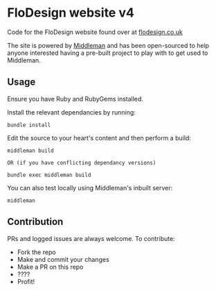 # FloDesign website v4

Code for the FloDesign website found over at [flodesign.co.uk](http://flodesign.co.uk)

The site is powered by [Middleman](https://middlemanapp.com/) and has been open-sourced to help anyone interested having a pre-built project to play with to get used to Middleman.

## Usage

Ensure you have Ruby and RubyGems installed.

Install the relevant dependancies by running:

```
bundle install
```

Edit the source to your heart's content and then perform a build:

```
middleman build

OR (if you have conflicting dependancy versions)

bundle exec middleman build
```
You can also test locally using Middleman's inbuilt server:

```
middleman
```

## Contribution

PRs and logged issues are always welcome. To contribute:

* Fork the repo
* Make and commit your changes
* Make a PR on this repo
* ????
* Profit!